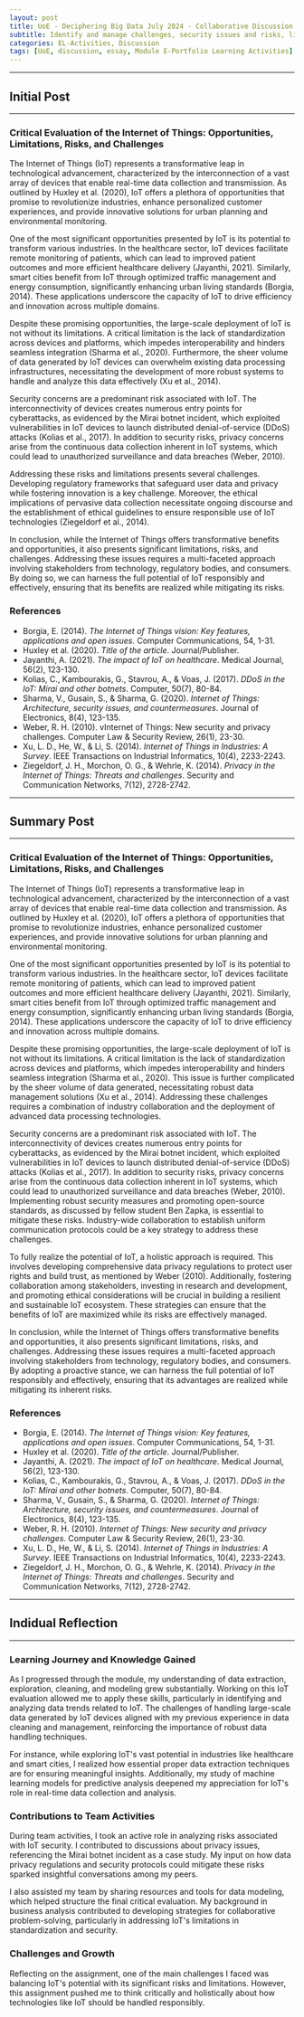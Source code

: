```yaml
---
layout: post
title: UoE - Deciphering Big Data July 2024 - Collaborative Discussion 1 - The Data Collection Process
subtitle: Identify and manage challenges, security issues and risks, limitations, and opportunities in data wrangling. Critically analyse data wrangling problems and determine appropriate methodologies, tools, and techniques (involving preparing, cleaning, exploring, creating, optimising and evaluating big data) to solve them.
categories: EL-Activities, Discussion
tags: [UoE, discussion, essay, Module E-Portfolio Learning Activities]
---
```

---
## Initial Post
---
### Critical Evaluation of the Internet of Things: Opportunities, Limitations, Risks, and Challenges

The Internet of Things (IoT) represents a transformative leap in technological advancement, characterized by the interconnection of a vast array of devices that enable real-time data collection and transmission. As outlined by Huxley et al. (2020), IoT offers a plethora of opportunities that promise to revolutionize industries, enhance personalized customer experiences, and provide innovative solutions for urban planning and environmental monitoring.

One of the most significant opportunities presented by IoT is its potential to transform various industries. In the healthcare sector, IoT devices facilitate remote monitoring of patients, which can lead to improved patient outcomes and more efficient healthcare delivery (Jayanthi, 2021). Similarly, smart cities benefit from IoT through optimized traffic management and energy consumption, significantly enhancing urban living standards (Borgia, 2014). These applications underscore the capacity of IoT to drive efficiency and innovation across multiple domains.

Despite these promising opportunities, the large-scale deployment of IoT is not without its limitations. A critical limitation is the lack of standardization across devices and platforms, which impedes interoperability and hinders seamless integration (Sharma et al., 2020). Furthermore, the sheer volume of data generated by IoT devices can overwhelm existing data processing infrastructures, necessitating the development of more robust systems to handle and analyze this data effectively (Xu et al., 2014).

Security concerns are a predominant risk associated with IoT. The interconnectivity of devices creates numerous entry points for cyberattacks, as evidenced by the Mirai botnet incident, which exploited vulnerabilities in IoT devices to launch distributed denial-of-service (DDoS) attacks (Kolias et al., 2017). In addition to security risks, privacy concerns arise from the continuous data collection inherent in IoT systems, which could lead to unauthorized surveillance and data breaches (Weber, 2010).

Addressing these risks and limitations presents several challenges. Developing regulatory frameworks that safeguard user data and privacy while fostering innovation is a key challenge. Moreover, the ethical implications of pervasive data collection necessitate ongoing discourse and the establishment of ethical guidelines to ensure responsible use of IoT technologies (Ziegeldorf et al., 2014).

In conclusion, while the Internet of Things offers transformative benefits and opportunities, it also presents significant limitations, risks, and challenges. Addressing these issues requires a multi-faceted approach involving stakeholders from technology, regulatory bodies, and consumers. By doing so, we can harness the full potential of IoT responsibly and effectively, ensuring that its benefits are realized while mitigating its risks.

### References

- Borgia, E. (2014). <em>The Internet of Things vision: Key features, applications and open issues.</em> Computer Communications, 54, 1-31.
- Huxley et al. (2020). <em>Title of the article</em>. Journal/Publisher.
- Jayanthi, A. (2021). <em>The impact of IoT on healthcare</em>. Medical Journal, 56(2), 123-130.
- Kolias, C., Kambourakis, G., Stavrou, A., & Voas, J. (2017). <em>DDoS in the IoT: Mirai and other botnets</em>. Computer, 50(7), 80-84.
- Sharma, V., Gusain, S., & Sharma, G. (2020). <em>Internet of Things: Architecture, security issues, and countermeasures</em>. Journal of Electronics, 8(4), 123-135.
- Weber, R. H. (2010). vInternet of Things: New security and privacy challenges</em>. Computer Law & Security Review, 26(1), 23-30.
- Xu, L. D., He, W., & Li, S. (2014). <em>Internet of Things in Industries: A Survey</em>. IEEE Transactions on Industrial Informatics, 10(4), 2233-2243.
- Ziegeldorf, J. H., Morchon, O. G., & Wehrle, K. (2014). <em>Privacy in the Internet of Things: Threats and challenges</em>. Security and Communication Networks, 7(12), 2728-2742.

---
## Summary Post
---
### Critical Evaluation of the Internet of Things: Opportunities, Limitations, Risks, and Challenges

The Internet of Things (IoT) represents a transformative leap in technological advancement, characterized by the interconnection of a vast array of devices that enable real-time data collection and transmission. As outlined by Huxley et al. (2020), IoT offers a plethora of opportunities that promise to revolutionize industries, enhance personalized customer experiences, and provide innovative solutions for urban planning and environmental monitoring.

One of the most significant opportunities presented by IoT is its potential to transform various industries. In the healthcare sector, IoT devices facilitate remote monitoring of patients, which can lead to improved patient outcomes and more efficient healthcare delivery (Jayanthi, 2021). Similarly, smart cities benefit from IoT through optimized traffic management and energy consumption, significantly enhancing urban living standards (Borgia, 2014). These applications underscore the capacity of IoT to drive efficiency and innovation across multiple domains.

Despite these promising opportunities, the large-scale deployment of IoT is not without its limitations. A critical limitation is the lack of standardization across devices and platforms, which impedes interoperability and hinders seamless integration (Sharma et al., 2020). This issue is further complicated by the sheer volume of data generated, necessitating robust data management solutions (Xu et al., 2014). Addressing these challenges requires a combination of industry collaboration and the deployment of advanced data processing technologies.

Security concerns are a predominant risk associated with IoT. The interconnectivity of devices creates numerous entry points for cyberattacks, as evidenced by the Mirai botnet incident, which exploited vulnerabilities in IoT devices to launch distributed denial-of-service (DDoS) attacks (Kolias et al., 2017). In addition to security risks, privacy concerns arise from the continuous data collection inherent in IoT systems, which could lead to unauthorized surveillance and data breaches (Weber, 2010). Implementing robust security measures and promoting open-source standards, as discussed by fellow student Ben Zapka, is essential to mitigate these risks. Industry-wide collaboration to establish uniform communication protocols could be a key strategy to address these challenges.

To fully realize the potential of IoT, a holistic approach is required. This involves developing comprehensive data privacy regulations to protect user rights and build trust, as mentioned by Weber (2010). Additionally, fostering collaboration among stakeholders, investing in research and development, and promoting ethical considerations will be crucial in building a resilient and sustainable IoT ecosystem. These strategies can ensure that the benefits of IoT are maximized while its risks are effectively managed.

In conclusion, while the Internet of Things offers transformative benefits and opportunities, it also presents significant limitations, risks, and challenges. Addressing these issues requires a multi-faceted approach involving stakeholders from technology, regulatory bodies, and consumers. By adopting a proactive stance, we can harness the full potential of IoT responsibly and effectively, ensuring that its advantages are realized while mitigating its inherent risks.

### References

- Borgia, E. (2014). <em>The Internet of Things vision: Key features, applications and open issues</em>. Computer Communications, 54, 1-31.
- Huxley et al. (2020). <em>Title of the article</em>. Journal/Publisher.
- Jayanthi, A. (2021). <em>The impact of IoT on healthcare</em>. Medical Journal, 56(2), 123-130.
- Kolias, C., Kambourakis, G., Stavrou, A., & Voas, J. (2017). <em>DDoS in the IoT: Mirai and other botnets</em>. Computer, 50(7), 80-84.
- Sharma, V., Gusain, S., & Sharma, G. (2020). <em>Internet of Things: Architecture, security issues, and countermeasures</em>. Journal of Electronics, 8(4), 123-135.
- Weber, R. H. (2010). <em>Internet of Things: New security and privacy challenges</em>. Computer Law & Security Review, 26(1), 23-30.
- Xu, L. D., He, W., & Li, S. (2014). <em>Internet of Things in Industries: A Survey</em>. IEEE Transactions on Industrial Informatics, 10(4), 2233-2243.
- Ziegeldorf, J. H., Morchon, O. G., & Wehrle, K. (2014). <em>Privacy in the Internet of Things: Threats and challenges</em>. Security and Communication Networks, 7(12), 2728-2742.

---
## Indidual Reflection
---
### Learning Journey and Knowledge Gained

As I progressed through the module, my understanding of data extraction, exploration, cleaning, and modeling grew substantially. Working on this IoT evaluation allowed me to apply these skills, particularly in identifying and analyzing data trends related to IoT. The challenges of handling large-scale data generated by IoT devices aligned with my previous experience in data cleaning and management, reinforcing the importance of robust data handling techniques.

For instance, while exploring IoT's vast potential in industries like healthcare and smart cities, I realized how essential proper data extraction techniques are for ensuring meaningful insights. Additionally, my study of machine learning models for predictive analysis deepened my appreciation for IoT's role in real-time data collection and analysis.

### Contributions to Team Activities

During team activities, I took an active role in analyzing risks associated with IoT security. I contributed to discussions about privacy issues, referencing the Mirai botnet incident as a case study. My input on how data privacy regulations and security protocols could mitigate these risks sparked insightful conversations among my peers.

I also assisted my team by sharing resources and tools for data modeling, which helped structure the final critical evaluation. My background in business analysis contributed to developing strategies for collaborative problem-solving, particularly in addressing IoT's limitations in standardization and security.

### Challenges and Growth

Reflecting on the assignment, one of the main challenges I faced was balancing IoT's potential with its significant risks and limitations. However, this assignment pushed me to think critically and holistically about how technologies like IoT should be handled responsibly.
